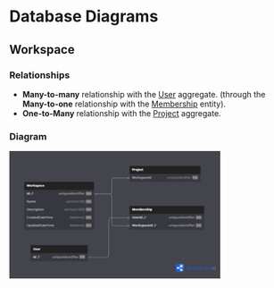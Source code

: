 # Database Diagrams

## Workspace

### Relationships

- **Many-to-many** relationship with the [User](../../aggregates/Aggregate.User.md) aggregate.
(through the **Many-to-one** relationship with the [Membership](../../entities/Entity.Membership.md) entity).
- **One-to-Many** relationship with the [Project](../../aggregates/Aggregate.Project.md) aggregate.

### Diagram

<img src="../../../images/domain/diagrams/aggregates/diagram.workspace.png" alt="Workspace Diagram" width="75%"/>
